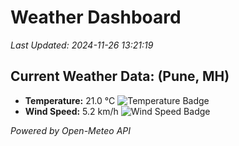 
# Weather Dashboard

_Last Updated: 2024-11-26 13:21:19_

## Current Weather Data: (Pune, MH)
- **Temperature:** 21.0 °C ![Temperature Badge](https://img.shields.io/badge/Temperature-Medium%20Temp-green)
- **Wind Speed:** 5.2 km/h ![Wind Speed Badge](https://img.shields.io/badge/Wind%20Speed-Low%20Wind-blue)

*Powered by Open-Meteo API*

